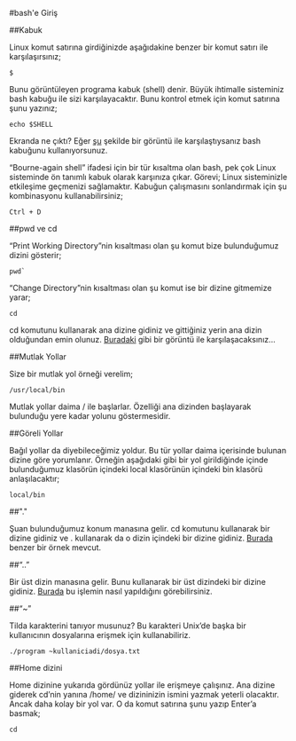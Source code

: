 #bash'e Giriş

##Kabuk

Linux komut satırına girdiğinizde aşağıdakine benzer bir komut satırı ile karşılaşırsınız;

    $

Bunu görüntüleyen programa kabuk (shell) denir. Büyük ihtimalle sisteminiz bash kabuğu ile sizi karşılayacaktır. Bunu kontrol etmek için komut satırına şunu yazınız;

    echo $SHELL

Ekranda ne çıktı? Eğer [şu](http://unix.reha.us/files/2.1.kabuk_.gif) şekilde bir görüntü ile karşılaştıysanız bash kabuğunu kullanıyorsunuz.

“Bourne-again shell” ifadesi için bir tür kısaltma olan bash, pek çok Linux sisteminde ön tanımlı kabuk olarak karşınıza çıkar. Görevi; Linux sisteminizle etkileşime geçmenizi sağlamaktır. Kabuğun çalışmasını sonlandırmak için şu kombinasyonu kullanabilirsiniz;

    Ctrl + D

##pwd ve cd

“Print Working Directory”nin kısaltması olan şu komut bize bulunduğumuz dizini gösterir;

    pwd`

“Change Directory”nin kısaltması olan şu komut ise bir dizine gitmemize yarar;

    cd

cd komutunu kullanarak ana dizine gidiniz ve gittiğiniz yerin ana dizin olduğundan emin olunuz. [Buradaki](http://unix.reha.us/files/2.4.cd-kullan%C4%B1m%C4%B1-2.5-yollar.gif) gibi bir görüntü ile karşılaşacaksınız…

##Mutlak Yollar

Size bir mutlak yol örneği verelim;

    /usr/local/bin

Mutlak yollar daima / ile başlarlar. Özelliği ana dizinden başlayarak bulunduğu yere kadar yolunu göstermesidir.

##Göreli Yollar

Bağıl yollar da diyebileceğimiz yoldur. Bu tür yollar daima içerisinde bulunan dizine göre yorumlanır. Örneğin aşağıdaki gibi bir yol girildiğinde içinde bulunduğumuz klasörün içindeki local klasörünün içindeki bin klasörü anlaşılacaktır;

    local/bin

##"."

Şuan bulunduğumuz konum manasına gelir. cd komutunu kullanarak bir dizine gidiniz ve . kullanarak da o dizin içindeki bir dizine gidiniz. [Burada](http://unix.reha.us/files/2.11.-.-kullan%C4%B1m%C4%B1.gif) benzer bir örnek mevcut.

##“..”

Bir üst dizin manasına gelir. Bunu kullanarak bir üst dizindeki bir dizine gidiniz. [Burada](http://unix.reha.us/files/2.8.ciftnoktakullan%C4%B1m%C4%B11.gif) bu işlemin nasıl yapıldığını görebilirsiniz.

##“~”

Tilda karakterini tanıyor musunuz? Bu karakteri Unix’de başka bir kullanıcının dosyalarına erişmek için kullanabiliriz.

    ./program ~kullaniciadi/dosya.txt

##Home dizini

Home dizinine yukarıda gördünüz yollar ile erişmeye çalışınız. Ana dizine giderek cd’nin yanına /home/ ve dizininizin ismini yazmak yeterli olacaktır. Ancak daha kolay bir yol var. O da komut satırına şunu yazıp Enter’a basmak;

    cd

